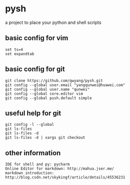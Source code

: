 # pysh
a project to place your python and shell scripts

## basic config for vim
    set ts=4
    set expandtab
    
## basic config for git
    git clone https://github.com/qwyang/pysh.git
    git config --global user.email "yangqunwei@huawei.com"
    git config --global user.name "qunwei"
    git config --global core.editor vim
    git config --global push.default simple

## useful help for git
    git config -l --global
    git ls-files
    git ls-files -d
    git ls-files -d | xargs git checkout

## other information
    IDE for shell and py: pycharm
    Online Editor for markdown: http://mahua.jser.me/
    markdown introduction: http://blog.csdn.net/skykingf/article/details/45536231
